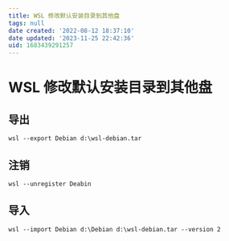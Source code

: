 ```yaml
---
title: WSL 修改默认安装目录到其他盘
tags: null
date created: '2022-08-12 18:37:10'
date updated: '2023-11-25 22:42:36'
uid: 1683439291257
---
```


# WSL 修改默认安装目录到其他盘

## 导出

```shell
wsl --export Debian d:\wsl-debian.tar
```

## 注销

```shell
wsl --unregister Deabin
```

## 导入

```shell
wsl --import Debian d:\Debian d:\wsl-debian.tar --version 2
```
